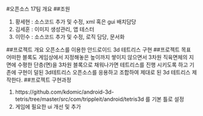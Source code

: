 #오픈소스 17팀 개요
##조원
<ol>
<li>황세현 : 소스코드 추가 및 수정, xml 혹은 gui 배치담당</li>
<li>김세훈 : 이미지 생성관리, 앱 테스터</li>
<li>이민수 : 소스코드 추가 및 수정, 로직 담당, 문서화</li>
</ol>
##프로젝트 개요
오픈소스를 이용한 안드로이드 3d 테트리스 구현
##프로젝트 목표
어떠한 블록도 게임상에서 지정해놓은 높이까지 쌓이지 않으면서 3차원 직육면체의 지면에 수평한 단층(면)을 3차원 블록으로 채워나가면 테트리스를 진행 시키도록 하고 기존에 구현이 덜된 3d테트리스 오픈소스를 응용하고 조합하여 제대로 된 3d 테트리스 제작한다.
##프로젝트 구현과정
<ol>
<li>https://github.com/kdomic/android-3d-tetris/tree/master/src/com/trippleit/android/tetris3d 를 기본 틀로 설정</li>
<li>게임에 필요한 ui 개선 및 추가</li>
<ol>
